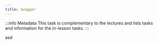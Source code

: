 ```yaml
---
title: Swagger
---
```


:::info Metadata
This task is complementary to the lectures and lists tasks and information for the in-lesson tasks.
:::

asd